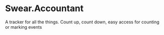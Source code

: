 # Swear.Accountant

A tracker for all the things. Count up, count down, easy access for counting or marking events